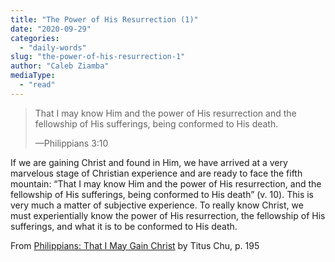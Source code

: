 ```yaml
---
title: "The Power of His Resurrection (1)"
date: "2020-09-29"
categories: 
  - "daily-words"
slug: "the-power-of-his-resurrection-1"
author: "Caleb Ziamba"
mediaType: 
  - "read"
---
```


> That I may know Him and the power of His resurrection and the  
> fellowship of His sufferings, being conformed to His death.
> 
> —Philippians 3:10

If we are gaining Christ and found in Him, we have arrived at a very marvelous stage of Christian experience and are ready to face the fifth mountain: “That I may know Him and the power of His resurrection, and the fellowship of His sufferings, being conformed to His death” (v. 10). This is very much a matter of subjective experience. To really know Christ, we must experientially know the power of His resurrection, the fellowship of His sufferings, and what it is to be conformed to His death.

From [Philippians: That I May Gain Christ](https://www.asweetsavor.org/book-philippians/) by Titus Chu, p. 195
